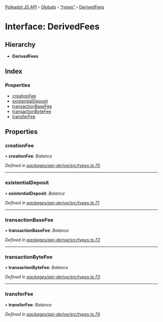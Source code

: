 [Polkadot JS API](../README.md) › [Globals](../globals.md) › ["types"](../modules/_types_.md) › [DerivedFees](_types_.derivedfees.md)

# Interface: DerivedFees

## Hierarchy

* **DerivedFees**

## Index

### Properties

* [creationFee](_types_.derivedfees.md#creationfee)
* [existentialDeposit](_types_.derivedfees.md#existentialdeposit)
* [transactionBaseFee](_types_.derivedfees.md#transactionbasefee)
* [transactionByteFee](_types_.derivedfees.md#transactionbytefee)
* [transferFee](_types_.derivedfees.md#transferfee)

## Properties

###  creationFee

• **creationFee**: *Balance*

*Defined in [packages/api-derive/src/types.ts:70](https://github.com/polkadot-js/api/blob/8ba402963/packages/api-derive/src/types.ts#L70)*

___

###  existentialDeposit

• **existentialDeposit**: *Balance*

*Defined in [packages/api-derive/src/types.ts:71](https://github.com/polkadot-js/api/blob/8ba402963/packages/api-derive/src/types.ts#L71)*

___

###  transactionBaseFee

• **transactionBaseFee**: *Balance*

*Defined in [packages/api-derive/src/types.ts:72](https://github.com/polkadot-js/api/blob/8ba402963/packages/api-derive/src/types.ts#L72)*

___

###  transactionByteFee

• **transactionByteFee**: *Balance*

*Defined in [packages/api-derive/src/types.ts:73](https://github.com/polkadot-js/api/blob/8ba402963/packages/api-derive/src/types.ts#L73)*

___

###  transferFee

• **transferFee**: *Balance*

*Defined in [packages/api-derive/src/types.ts:74](https://github.com/polkadot-js/api/blob/8ba402963/packages/api-derive/src/types.ts#L74)*
